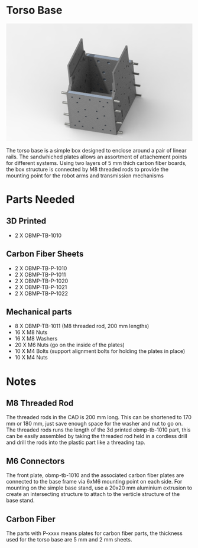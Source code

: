 # Torso Base

<img src="https://raw.githubusercontent.com/newdexterity/Open-Biomanual-Manipulation-System/master/images/readme/obmp-tb-1000.jpg" width="800">

The torso base is a simple box designed to enclose around a pair of linear rails. The sandwhiched plates allows an assortment of attachement points for different systems.
Using two layers of 5 mm thich carbon fiber boards, the box structure is connected by M8 threaded rods to provide the mounting point for the robot arms and transmission mechanisms

# Parts Needed
## 3D Printed

* 2 X OBMP-TB-1010

## Carbon Fiber Sheets

* 2 X OBMP-TB-P-1010
* 2 X OBMP-TB-P-1011
* 2 X OBMP-TB-P-1020
* 2 X OBMP-TB-P-1021
* 2 X OBMP-TB-P-1022

## Mechanical parts

* 8 X OBMP-TB-1011 (M8 threaded rod, 200 mm lengths)
* 16 X M8 Nuts
* 16 X M8 Washers
* 20 X M6 Nuts (go on the inside of the plates)
* 10 X M4 Bolts (support alignment bolts for holding the plates in place)
* 10 X M4 Nuts

# Notes
## M8 Threaded Rod

The threaded rods in the CAD is 200 mm long. This can be shortened to 170 mm or 180 mm, just save enough space for the washer and nut to go on.
The threaded rods runs the length of the 3d printed obmp-tb-1010 part, this can be easily assembled by taking the threaded rod held in a cordless drill and drill the rods into the plastic part like a threading tap.

## M6 Connectors

The front plate, obmp-tb-1010 and the associated carbon fiber plates are connected to the base frame via 6xM6 mounting point on each side. 
For mounting on the simple base stand, use a 20x20 mm aluminium extrusion to create an intersecting structure to attach to the verticle structure of the base stand.

## Carbon Fiber

The parts with P-xxxx means plates for carbon fiber parts, the thickness used for the torso base are 5 mm and 2 mm sheets.
